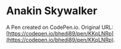 # Anakin Skywalker

A Pen created on CodePen.io. Original URL: [https://codepen.io/bhedi89/pen/KKpLNRp](https://codepen.io/bhedi89/pen/KKpLNRp).


